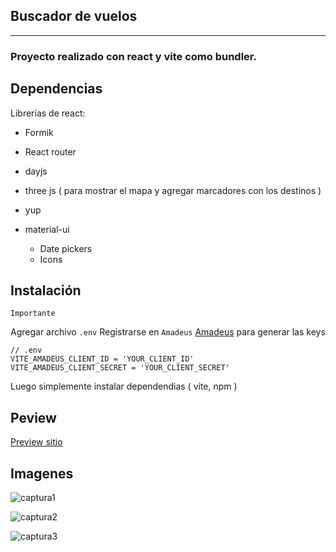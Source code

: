 ## Buscador de vuelos

---

### Proyecto realizado con react y vite como bundler.

## Dependencias

Librerías de react:

- Formik
- React router

- dayjs
- three js ( para mostrar el mapa y agregar marcadores con los destinos )
- yup
- material-ui
  - Date pickers
  - Icons

## Instalación

`Importante`

Agregar archivo `.env`
Registrarse en `Amadeus` [Amadeus](https://developers.amadeus.com/) para generar las keys

    // .env
    VITE_AMADEUS_CLIENT_ID = 'YOUR_CLIENT_ID'
    VITE_AMADEUS_CLIENT_SECRET = 'YOUR_CLIENT_SECRET'

Luego simplemente instalar dependendias ( vite, npm )

## Peview

[Preview sitio](https://flights-search-react-codigo-facilito-d35xndne2-pali122.vercel.app/)

## Imagenes

![captura1](https://i.postimg.cc/J4wDMPqW/captura-1.png)

![captura2](https://i.postimg.cc/KzMTDVNJ/Capture-2.png)

![captura3](https://i.postimg.cc/02FqLBdp/Capture-3.png)
